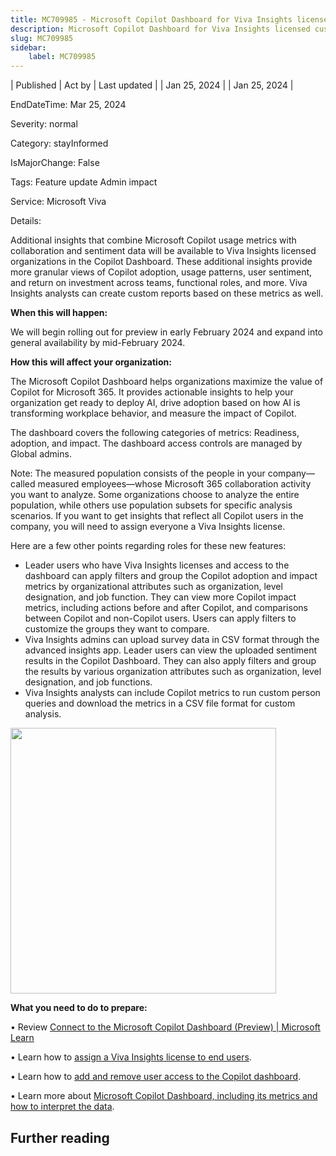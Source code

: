 ```yaml
---
title: MC709985 - Microsoft Copilot Dashboard for Viva Insights licensed customers
description: Microsoft Copilot Dashboard for Viva Insights licensed customers
slug: MC709985
sidebar:
    label: MC709985
---
```


| Published | Act by | Last updated |
| Jan 25, 2024 |  | Jan 25, 2024 |

EndDateTime: Mar 25, 2024

Severity: normal

Category: stayInformed

IsMajorChange: False

Tags: Feature update Admin impact

Service: Microsoft Viva

Details: 

<p>Additional insights that combine Microsoft Copilot usage metrics with collaboration and sentiment data will be available to Viva Insights licensed organizations in the Copilot Dashboard. These additional insights provide more granular views of Copilot adoption, usage patterns, user sentiment, and return on investment across teams, functional roles, and more. Viva Insights analysts can create custom reports based on these metrics as well.</p><p><b>When this will happen:</b>
</p><p>We will begin rolling out for preview in early February 2024 and expand into general availability by mid-February 2024.&nbsp;</p><p><b>How this will affect your organization:</b>
</p><p>The Microsoft Copilot Dashboard  helps organizations maximize the value of Copilot for Microsoft 365. It provides actionable insights to help your organization get ready to deploy AI, drive adoption based on how AI is transforming workplace behavior, and measure the impact of Copilot.
</p><p>The dashboard covers the following categories of metrics: Readiness, adoption, and impact. The dashboard access controls are managed by Global admins. 
</p><p>Note: The measured population consists of the people in your company—called measured employees—whose Microsoft 365 collaboration activity you want to analyze. Some organizations choose to analyze the entire population, while others use population subsets for specific analysis scenarios. If you want to get insights that reflect all Copilot users in the company, you will need to assign everyone a Viva Insights license.
</p><p>Here are a few other points regarding roles for these new features:
</p><ul><li>Leader users   who have Viva Insights licenses and access to the dashboard can apply filters and group the Copilot adoption and impact metrics by organizational attributes such as organization, level designation, and job function. They can view more Copilot impact metrics, including actions before and after Copilot, and comparisons between Copilot and non-Copilot users. Users can apply filters to customize the groups they want to compare.
</li><li>Viva Insights admins can upload survey data in CSV format through the advanced insights app. Leader users can view the uploaded sentiment results in the Copilot Dashboard. They can also apply filters and group the results by various organization attributes such as organization, level designation, and job functions.
</li><li>Viva Insights analysts can include Copilot metrics to run custom person queries and download the metrics in a CSV file format for custom analysis.</li></ul><p><img src="https://img-prod-cms-rt-microsoft-com.akamaized.net/cms/api/am/imageFileData/RW1hbyT?ver=302e" style="width: 425px;"><br></p><p><b>What you need to do to prepare:</b>
</p><p>•	Review&nbsp;<a href="https://learn.microsoft.com/viva/insights/org-team-insights/copilot-dashboard#manage-user-access-to-the-dashboard-in-viva-insights" target="_blank" style="">Connect to the Microsoft Copilot Dashboard (Preview) | Microsoft Learn</a></p><p>•	Learn how to <a href="https://learn.microsoft.com/en-us/viva/insights/advanced/setup-maint/assign-licenses" target="_blank">assign a Viva Insights license to end users</a>.
</p><p>•	Learn how to <a href="https://go.microsoft.com/fwlink/?linkid=2252548" target="_blank">add and remove user access to the Copilot dashboard</a>.</p><p>•	Learn more about <a href="https://learn.microsoft.com/viva/insights/org-team-insights/copilot-dashboard" target="_blank">Microsoft Copilot Dashboard, including its metrics and how to interpret the data</a>.</p>

## Further reading

